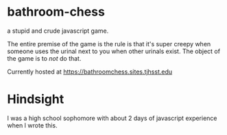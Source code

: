 # bathroom-chess
a stupid and crude javascript game.

The entire premise of the game is the rule is that it's super creepy when someone uses the urinal next to you when other urinals exist. The object of the game is to _not_ do that.

Currently hosted at https://bathroomchess.sites.tjhsst.edu

# Hindsight

I was a high school sophomore with about 2 days of javascript experience when I wrote this. 
